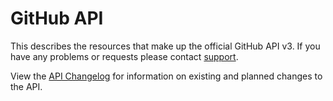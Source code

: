 
# GitHub API

This describes the resources that make up the official GitHub API v3. If
you have any problems or requests please contact
[support](mailto:support@github.com?subject=APIv3).

View the [API Changelog](/v3/changelog) for information on existing and
planned changes to the API.


